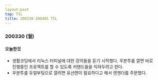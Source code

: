 ```yaml
---
layout:post
tag: TIL
title: 200330-200405 TIL
---
```


### 200330 (월)
#### 오늘한것
- 생활코딩에서 리눅스 터미널에 대한 강의들을 듣기 시작했다. 우분투를 깔면 바로 진행중인 프로젝트를 할 수 있도록 커맨드들을 익혀두려고 한다. 
- 우분투를 듀얼부팅으로 깔려면 유선랜이 필요하다고 해서 렌젠더를 주문했다.
